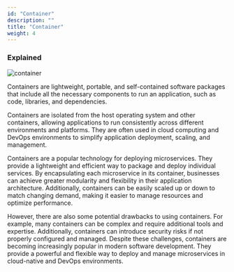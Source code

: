 ```yaml
---
id: "Container"
description: ""
title: "Container"
weight: 4
---
```



### Explained

![container](container.png)

Containers are lightweight, portable, and self-contained software packages that include all the necessary components to run an application, such as code, libraries, and dependencies.

Containers are isolated from the host operating system and other containers, allowing applications to run consistently across different environments and platforms. They are often used in cloud computing and DevOps environments to simplify application deployment, scaling, and management.

Containers are a popular technology for deploying microservices. They provide a lightweight and efficient way to package and deploy individual services. By encapsulating each microservice in its container, businesses can achieve greater modularity and flexibility in their application architecture. Additionally, containers can be easily scaled up or down to match changing demand, making it easier to manage resources and optimize performance.

However, there are also some potential drawbacks to using containers. For example, many containers can be complex and require additional tools and expertise. Additionally, containers can introduce security risks if not properly configured and managed. Despite these challenges, containers are becoming increasingly popular in modern software development. They provide a powerful and flexible way to deploy and manage microservices in cloud-native and DevOps environments.